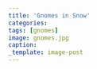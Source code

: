 ```yaml
---
title: 'Gnomes in Snow'
categories: 
tags: [gnomes]
image: gnomes.jpg
caption:
_template: image-post
---
```


